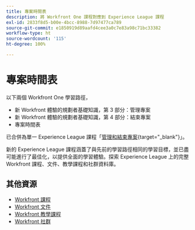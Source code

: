 ```yaml
---
title: 專案時間表
description: 將 Workfront One 課程對應到 Experience League 課程
exl-id: 2833f8d5-b00e-4bcc-8988-7d97477ca789
source-git-commit: e1850919d89aafd4cee3a0c7e83a98c71bc33382
workflow-type: ht
source-wordcount: '115'
ht-degree: 100%

---
```


# 專案時間表

以下兩個 Workfront One 學習路徑，

* 新 Workfront 體驗的規劃者基礎知識，第 3 部分：管理專案
* 新 Workfront 體驗的規劃者基礎知識，第 4 部分：結束專案
* 專案時間表

已合併為單一 Experience League 課程「[管理和結束專案](https://experienceleague.adobe.com/?recommended=Workfront-U-1-2022.2.planners){target="_blank"}」。

新的 Experience League 課程涵蓋了與先前的學習路徑相同的學習目標，並已盡可能進行了最佳化，以提供全面的學習體驗。探索 Experience League 上的完整 Workfront 課程、文件、教學課程和社群資料庫。

## 其他資源

* [Workfront 課程](https://experienceleague.adobe.com/?lang=en&amp;Solution=Workfront#courses)
* [Workfront 文件](https://experienceleague.adobe.com/docs/workfront.html)
* [Workfront 教學課程](https://experienceleague.adobe.com/docs/workfront-learn/tutorials-workfront/home.html)
* [Workfront 社群](https://experienceleaguecommunities.adobe.com/t5/workfront/ct-p/workfront)
